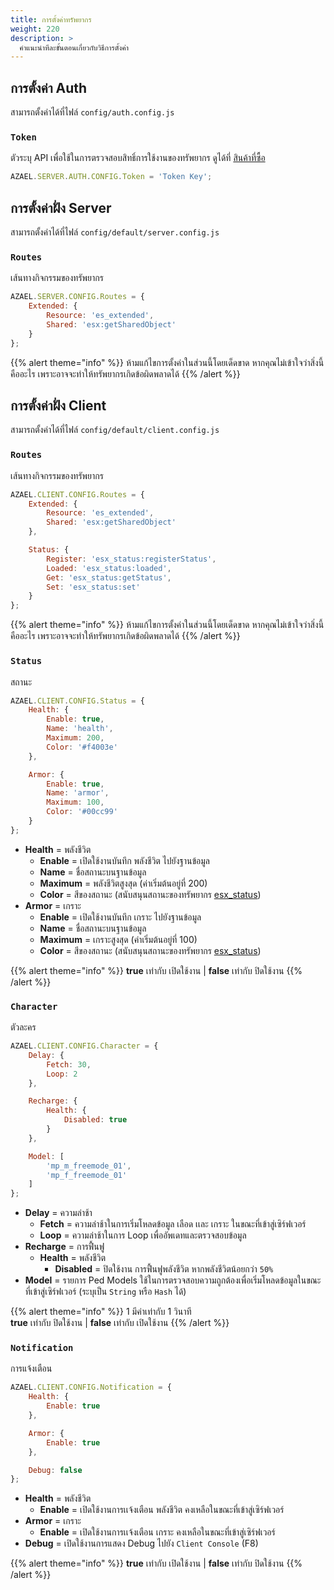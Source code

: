 ```yaml
---
title: การตั้งค่าทรัพยากร
weight: 220
description: >
  คำแนะนำทีละขั้นตอนเกี่ยวกับวิธีการตั้งค่า
---
```


## การตั้งค่า Auth

สามารถตั้งค่าได้ที่ไฟล์ `config/auth.config.js`

### `Token`

ตัวระบุ API เพื่อใช้ในการตรวจสอบสิทธิ์การใช้งานของทรัพยากร ดูได้ที่ [สินค้าที่ซื้อ](https://fivem.azael.dev/dashboard/digishop)

```js
AZAEL.SERVER.AUTH.CONFIG.Token = 'Token Key';
```

## การตั้งค่าฝั่ง Server

สามารถตั้งค่าได้ที่ไฟล์ `config/default/server.config.js`

### `Routes`

เส้นทางกิจกรรมของทรัพยากร

```js
AZAEL.SERVER.CONFIG.Routes = {
    Extended: {
        Resource: 'es_extended',
        Shared: 'esx:getSharedObject'
    }
};
```

{{% alert theme="info" %}}
ห้ามแก้ไขการตั้งค่าในส่วนนี้โดยเด็ดขาด หากคุณไม่เข้าใจว่าสิ่งนี้คืออะไร เพราะอาจจะทำให้ทรัพยากรเกิดข้อผิดพลาดได้
{{% /alert %}}

## การตั้งค่าฝั่ง Client

สามารถตั้งค่าได้ที่ไฟล์ `config/default/client.config.js`

### `Routes`

เส้นทางกิจกรรมของทรัพยากร

```js
AZAEL.CLIENT.CONFIG.Routes = {
    Extended: {
        Resource: 'es_extended',
        Shared: 'esx:getSharedObject'
    },

    Status: {
        Register: 'esx_status:registerStatus',
        Loaded: 'esx_status:loaded',
        Get: 'esx_status:getStatus',
        Set: 'esx_status:set'
    }
};
```

{{% alert theme="info" %}}
ห้ามแก้ไขการตั้งค่าในส่วนนี้โดยเด็ดขาด หากคุณไม่เข้าใจว่าสิ่งนี้คืออะไร เพราะอาจจะทำให้ทรัพยากรเกิดข้อผิดพลาดได้
{{% /alert %}}

### `Status`

สถานะ

```js
AZAEL.CLIENT.CONFIG.Status = {
    Health: {
        Enable: true,
        Name: 'health',
        Maximum: 200,
        Color: '#f4003e'
    },

    Armor: {
        Enable: true,
        Name: 'armor',
        Maximum: 100,
        Color: '#00cc99'
    }
};
```

- **Health** = พลังชีวิต
  - **Enable** = เปิดใช้งานบันทึก พลังชีวิต ไปยังฐานข้อมูล
  - **Name** = ชื่อสถานะบนฐานข้อมูล
  - **Maximum** =  พลังชีวิตสูงสุด (ค่าเริ่มต้นอยู่ที่ 200)
  - **Color** = สีของสถานะ (สนับสนุนสถานะของทรัพยากร [esx_status](https://github.com/esx-framework/esx_status))
- **Armor** = เกราะ
  - **Enable** = เปิดใช้งานบันทึก เกราะ ไปยังฐานข้อมูล
  - **Name** = ชื่อสถานะบนฐานข้อมูล
  - **Maximum** =  เกราะสูงสุด (ค่าเริ่มต้นอยู่ที่ 100)
  - **Color** = สีของสถานะ (สนับสนุนสถานะของทรัพยากร [esx_status](https://github.com/esx-framework/esx_status))

{{% alert theme="info" %}}
**true** เท่ากับ เปิดใช้งาน | **false** เท่ากับ ปิดใช้งาน
{{% /alert %}}

### `Character`

ตัวละคร

```js
AZAEL.CLIENT.CONFIG.Character = {
    Delay: {
        Fetch: 30,
        Loop: 2
    },

    Recharge: {
        Health: {
            Disabled: true
        }
    },

    Model: [
        'mp_m_freemode_01',
        'mp_f_freemode_01'
    ]
};
```
- **Delay** = ความล่าช้า
  - **Fetch** = ความล่าช้าในการเริ่มโหลดข้อมูล เลือด เเละ เกราะ ในขณะที่เข้าสู่เซิร์ฟเวอร์
  - **Loop** = ความล่าช้าในการ Loop เพื่ออัพเดทและตรวจสอบข้อมูล
- **Recharge** = การฟื้นฟู
  - **Health** = พลังชีวิต
    - **Disabled** = ปิดใช้งาน การฟื้นฟูพลังชีวิต หากพลังชีวิตน้อยกว่า `50%`
- **Model** = รายการ Ped Models ใช้ในการตรวจสอบความถูกต้องเพื่อเริ่มโหลดข้อมูลในขณะที่เข้าสู่เซิร์ฟเวอร์ (ระบุเป็น `String` หรือ `Hash` ได้)

{{% alert theme="info" %}}
1 มีค่าเท่ากับ 1 วินาที<br>
**true** เท่ากับ ปิดใช้งาน | **false** เท่ากับ เปิดใช้งาน
{{% /alert %}}

### `Notification`

การแจ้งเตือน

```js
AZAEL.CLIENT.CONFIG.Notification = {
    Health: {
        Enable: true
    },

    Armor: {
        Enable: true
    },

    Debug: false
};
```

- **Health** = พลังชีวิต
  - **Enable** = เปิดใช้งานการเเจ้งเตือน พลังชีวิต คงเหลือในขณะที่เข้าสู่เซิร์ฟเวอร์
- **Armor** = เกราะ
  - **Enable** = เปิดใช้งานการเเจ้งเตือน เกราะ คงเหลือในขณะที่เข้าสู่เซิร์ฟเวอร์
- **Debug** = เปิดใช้งานการแสดง Debug ไปยัง `Client Console` (F8)

{{% alert theme="info" %}}
**true** เท่ากับ เปิดใช้งาน | **false** เท่ากับ ปิดใช้งาน
{{% /alert %}}
